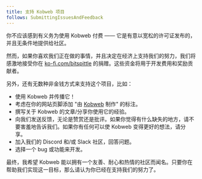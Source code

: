 ```yaml
---
title: 支持 Kobweb 项目
follows: SubmittingIssuesAndFeedback
---
```


你不应该感到有义务为使用 Kobweb 付费 —— 它是有意以宽松的许可证发布的，并且无条件地提供给社区。

然而，如果你喜欢我们正在做的事情，并且决定在经济上支持我们的努力，我们将感激地接受你在 [ko-fi.com/bitspittle](https://ko-fi.com/bitspittle) 的捐赠。这些资金将用于开发费用和奖励贡献者。

另外，还有无数种非金钱方式来支持这个项目，比如：

* 使用 Kobweb 并传播它！
* 考虑在你的网站页脚添加 "由 [Kobweb](https://github.com/varabyte/kobweb) 制作" 的标注。
* 撰写关于 Kobweb 的文章/分享你使用它的经验。
* 向我们发送反馈，无论是赞赏还是批评。如果你觉得有什么缺失的地方，请不要害羞地告诉我们。如果你有任何可以使 Kobweb 变得更好的想法，请分享。
* 加入我们的 Discord 和/或 Slack 社区，回答问题。
* 选择一个 bug 或功能来开发。

最终，我希望 Kobweb 能以拥有一个友善、耐心和热情的社区而闻名。只要你在帮助我们实现这一目标，那么请认为你已经在支持我们的努力了。
